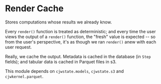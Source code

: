 Render Cache
============

Stores computations whose results we already know.

Every `render()` function is treated as deterministic; and every time the user
views the output of a `render()` function, the "fresh" value is expected -- so
from the user's perspective, it's as though we ran `render()` anew with each
user request.

Really, we cache the output. Metadata is cached in the database (in `Step`
fields); and tabular data is cached in Parquet files in s3.

This module depends on `cjwstate.models`, `cjwstate.s3` and
`cjwkernel.parquet`.
